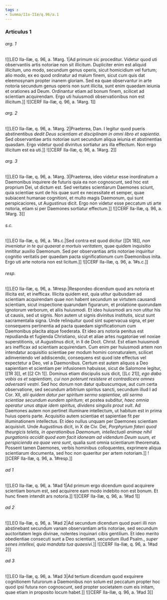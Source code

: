 ```yaml
---
tags : 
- Summa/IIa-IIæ/q.96/a.1
---
```


### Articulus 1

###### arg. 1
![[LEO IIa-IIæ, q. 96, a. 1#arg. 1|Ad primum sic proceditur. Videtur quod uti observantiis artis notoriae non sit illicitum. Dupliciter enim est aliquid illicitum, uno modo, secundum genus operis, sicut homicidium vel furtum; alio modo, ex eo quod ordinatur ad malum finem, sicut cum quis dat eleemosynam propter inanem gloriam. Sed ea quae observantur in arte notoria secundum genus operis non sunt illicita, sunt enim quaedam ieiunia et orationes ad Deum. Ordinantur etiam ad bonum finem, scilicet ad scientiam acquirendam. Ergo uti huiusmodi observationibus non est illicitum.]]
![[CERF IIa-IIæ, q. 96, a. 1#arg. 1]]

###### arg. 2
![[LEO IIa-IIæ, q. 96, a. 1#arg. 2|Praeterea, Dan. I legitur quod pueris abstinentibus *dedit Deus scientiam et disciplinam in omni libro et sapientia*. Sed observantiae artis notoriae sunt secundum aliqua ieiunia et abstinentias quasdam. Ergo videtur quod divinitus sortiatur ars illa effectum. Non ergo illicitum est ea uti.]]
![[CERF IIa-IIæ, q. 96, a. 1#arg. 2]]

###### arg. 3
![[LEO IIa-IIæ, q. 96, a. 1#arg. 3|Praeterea, ideo videtur esse inordinatum a Daemonibus inquirere de futuris quia ea non cognoscunt, sed hoc est proprium Dei, ut dictum est. Sed veritates scientiarum Daemones sciunt, quia scientiae sunt de his quae sunt ex necessitate et semper, quae subiacent humanae cognitioni, et multo magis Daemonum, qui sunt perspicaciores, ut Augustinus dicit. Ergo non videtur esse peccatum uti arte notoria, etiam si per Daemones sortiatur effectum.]]
![[CERF IIa-IIæ, q. 96, a. 1#arg. 3]]

###### s.c.
![[LEO IIa-IIæ, q. 96, a. 1#s.c.|Sed contra est quod dicitur [[Dt 18]], *non inveniatur in te qui quaerat a mortuis veritatem*, quae quidem inquisitio innititur auxilio Daemonum. Sed per observantias artis notoriae inquiritur cognitio veritatis per quaedam pacta significationum cum Daemonibus inita. Ergo uti arte notoria non est licitum.]]
![[CERF IIa-IIæ, q. 96, a. 1#s.c.]]

###### resp.
![[LEO IIa-IIæ, q. 96, a. 1#resp.|Respondeo dicendum quod ars notoria et illicita est, et inefficax. Illicita quidem est, quia utitur quibusdam ad scientiam acquirendam quae non habent secundum se virtutem causandi scientiam, sicut inspectione quarundam figurarum, et prolatione quorundam ignotorum verborum, et aliis huiusmodi. Et ideo huiusmodi ars non utitur his ut causis, sed ut signis. Non autem ut signis divinitus institutis, sicut sunt sacramentalia signa. Unde relinquitur quod sint supervacua signa, et per consequens pertinentia ad pacta quaedam significationum cum Daemonibus placita atque foederata. Et ideo ars notoria penitus est repudianda et fugienda Christiano, sicut et aliae artes nugatoriae vel noxiae superstitionis, ut Augustinus dicit, in II de Doct. Christ. Est etiam huiusmodi ars inefficax ad scientiam acquirendam. Cum enim per huiusmodi artem non intendatur acquisitio scientiae per modum homini connaturalem, scilicet adinveniendo vel addiscendo, consequens est quod iste effectus vel expectetur a Deo, vel a Daemonibus. Certum est autem aliquos a Deo sapientiam et scientiam per infusionem habuisse, sicut de Salomone legitur, [[1R 3]], et [[2 Ch 1]]. Dominus etiam discipulis suis dicit, [[Lc 21]], *ego dabo vobis os et sapientiam, cui non poterunt resistere et contradicere omnes adversarii vestri*. Sed hoc donum non datur quibuscumque, aut cum certa observatione, sed secundum arbitrium spiritus sancti, secundum illud I ad Cor. XII, *alii quidem datur per spiritum sermo sapientiae, alii sermo scientiae secundum eundem spiritum*; et postea subditur, *haec omnia operatur unus atque idem spiritus, dividens singulis prout vult*. Ad Daemones autem non pertinet illuminare intellectum, ut habitum est in prima huius operis parte. Acquisitio autem scientiae et sapientiae fit per illuminationem intellectus. Et ideo nullus unquam per Daemones scientiam acquisivit. Unde Augustinus dicit, in X de Civ. Dei, *Porphyrium fateri quod theurgicis teletis, in operationibus Daemonum, intellectuali animae nihil purgationis accidit quod eam facit idoneam ad videndum Deum suum, et perspicienda ea quae vera sunt*, qualia sunt omnia scientiarum theoremata. Possent tamen Daemones, verbis hominibus colloquentes, exprimere aliqua scientiarum documenta, sed hoc non quaeritur per artem notoriam.]]
![[CERF IIa-IIæ, q. 96, a. 1#resp.]]

###### ad 1
![[LEO IIa-IIæ, q. 96, a. 1#ad 1|Ad primum ergo dicendum quod acquirere scientiam bonum est, sed acquirere eam modo indebito non est bonum. Et hunc finem intendit ars notoria.]]
![[CERF IIa-IIæ, q. 96, a. 1#ad 1]]

###### ad 2
![[LEO IIa-IIæ, q. 96, a. 1#ad 2|Ad secundum dicendum quod pueri illi non abstinebant secundum vanam observantiam artis notoriae, sed secundum auctoritatem legis divinae, nolentes inquinari cibis gentilium. Et ideo merito obedientiae consecuti sunt a Deo scientiam, secundum illud Psalm., *super senes intellexi, quia mandata tua quaesivi*.]]
![[CERF IIa-IIæ, q. 96, a. 1#ad 2]]

###### ad 3
![[LEO IIa-IIæ, q. 96, a. 1#ad 3|Ad tertium dicendum quod exquirere cognitionem futurorum a Daemonibus non solum est peccatum propter hoc quod ipsi futura non cognoscunt, sed propter societatem cum eis initam, quae etiam in proposito locum habet.]]
![[CERF IIa-IIæ, q. 96, a. 1#ad 3]]

